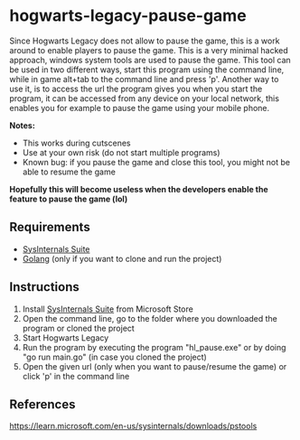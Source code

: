 # hogwarts-legacy-pause-game
Since Hogwarts Legacy does not allow to pause the game, this is a work around to enable players to pause the game. This is a very minimal hacked approach, windows system tools are used to pause the game.
This tool can be used in two different ways, start this program using the command line, while in game alt+tab to the command line and press 'p'.
Another way to use it, is to access the url the program gives you when you start the program, it can be accessed from any device on your local network, this enables you for example to pause the game using your mobile phone.

**Notes:**

* This works during cutscenes
* Use at your own risk (do not start multiple programs)
* Known bug: if you pause the game and close this tool, you might not be able to resume the game

**Hopefully this will become useless when the developers enable the feature to pause the game (lol)**

## Requirements
* [SysInternals Suite](https://apps.microsoft.com/store/detail/sysinternals-suite/9P7KNL5RWT25?hl=pt-pt&gl=pt&rtc=1)
* [Golang](https://go.dev/dl/) (only if you want to clone and run the project)

## Instructions

1. Install [SysInternals Suite](https://apps.microsoft.com/store/detail/sysinternals-suite/9P7KNL5RWT25?hl=pt-pt&gl=pt&rtc=1) from Microsoft Store
2. Open the command line, go to the folder where you downloaded the program or cloned the project
3. Start Hogwarts Legacy 
4. Run the program by executing the program "hl_pause.exe" or by doing "go run main.go" (in case you cloned the project)
5. Open the given url (only when you want to pause/resume the game) or click 'p' in the command line


## References

https://learn.microsoft.com/en-us/sysinternals/downloads/pstools